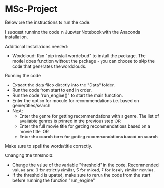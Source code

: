 # MSc-Project

Below are the instructions to run the code.

I suggest running the code in Jupyter Notebook with the Anaconda installation.

Additional Installations needed:

- Wordcloud: Run "pip install wordcloud" to install the package. The model does function without the package - you can choose to skip the code that generates the wordclouds.

Running the code:
- Extract the data files directly into the "Data" folder. 
- Run the code from start to end in order.
- Run the code "run_engine()" to start the main function.
- Enter the option for module for recommendations i.e. based on genre/titles/search
- Next:
	- Enter the genre for getting recommendations with a genre. The list of available genres is printed in the previous step
	OR
	- Enter the full movie title for getting recommendations based on a movie title.
	OR
	- Enter the search term for getting recommendations based on search

Make sure to spell the words/title correctly.

Changing the threshold:
- Change the value of the variable "threshold" in the code. Recommended values are: 3 for strictly similar, 5 for mixed, 7 for losely similar movies.
- If the threshold is upated, make sure to rerun the code from the start before running the function "run_engine"

